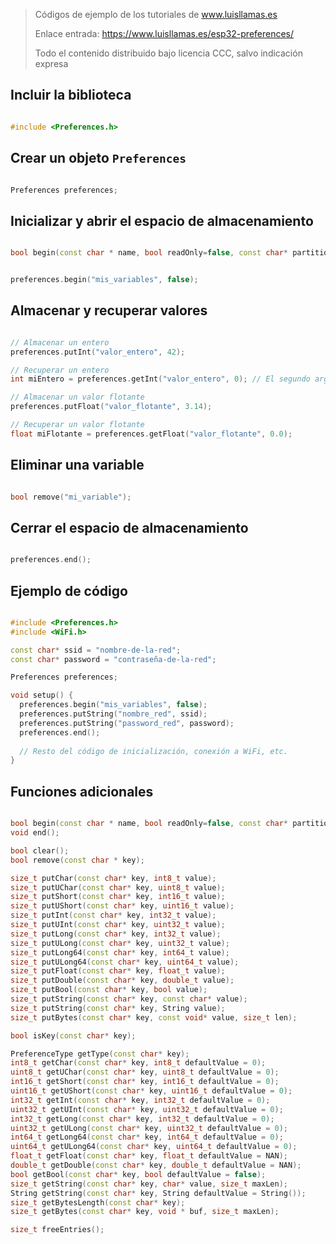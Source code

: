 > Códigos de ejemplo de los tutoriales de www.luisllamas.es
>
> Enlace entrada: https://www.luisllamas.es/esp32-preferences/
>
> Todo el contenido distribuido bajo licencia CCC, salvo indicación expresa


## Incluir la biblioteca
```cpp
#include <Preferences.h>
```



## Crear un objeto `Preferences`
```cpp
Preferences preferences;
```



## Inicializar y abrir el espacio de almacenamiento
```cpp
bool begin(const char * name, bool readOnly=false, const char* partition_label=NULL)
```

```cpp
preferences.begin("mis_variables", false);
```



## Almacenar y recuperar valores
```cpp
// Almacenar un entero
preferences.putInt("valor_entero", 42);

// Recuperar un entero
int miEntero = preferences.getInt("valor_entero", 0); // El segundo argumento es el valor predeterminado si no se encuentra la preferencia

// Almacenar un valor flotante
preferences.putFloat("valor_flotante", 3.14);

// Recuperar un valor flotante
float miFlotante = preferences.getFloat("valor_flotante", 0.0);
```



## Eliminar una variable
```cpp
bool remove("mi_variable");
```



## Cerrar el espacio de almacenamiento
```cpp
preferences.end();
```



## Ejemplo de código
```cpp
#include <Preferences.h>
#include <WiFi.h>

const char* ssid = "nombre-de-la-red";
const char* password = "contraseña-de-la-red";

Preferences preferences;

void setup() {
  preferences.begin("mis_variables", false);
  preferences.putString("nombre_red", ssid);
  preferences.putString("password_red", password);
  preferences.end();
  
  // Resto del código de inicialización, conexión a WiFi, etc.
}
```



## Funciones adicionales
```cpp
bool begin(const char * name, bool readOnly=false, const char* partition_label=NULL);
void end();

bool clear();
bool remove(const char * key);

size_t putChar(const char* key, int8_t value);
size_t putUChar(const char* key, uint8_t value);
size_t putShort(const char* key, int16_t value);
size_t putUShort(const char* key, uint16_t value);
size_t putInt(const char* key, int32_t value);
size_t putUInt(const char* key, uint32_t value);
size_t putLong(const char* key, int32_t value);
size_t putULong(const char* key, uint32_t value);
size_t putLong64(const char* key, int64_t value);
size_t putULong64(const char* key, uint64_t value);
size_t putFloat(const char* key, float_t value);
size_t putDouble(const char* key, double_t value);
size_t putBool(const char* key, bool value);
size_t putString(const char* key, const char* value);
size_t putString(const char* key, String value);
size_t putBytes(const char* key, const void* value, size_t len);

bool isKey(const char* key);

PreferenceType getType(const char* key);
int8_t getChar(const char* key, int8_t defaultValue = 0);
uint8_t getUChar(const char* key, uint8_t defaultValue = 0);
int16_t getShort(const char* key, int16_t defaultValue = 0);
uint16_t getUShort(const char* key, uint16_t defaultValue = 0);
int32_t getInt(const char* key, int32_t defaultValue = 0);
uint32_t getUInt(const char* key, uint32_t defaultValue = 0);
int32_t getLong(const char* key, int32_t defaultValue = 0);
uint32_t getULong(const char* key, uint32_t defaultValue = 0);
int64_t getLong64(const char* key, int64_t defaultValue = 0);
uint64_t getULong64(const char* key, uint64_t defaultValue = 0);
float_t getFloat(const char* key, float_t defaultValue = NAN);
double_t getDouble(const char* key, double_t defaultValue = NAN);
bool getBool(const char* key, bool defaultValue = false);
size_t getString(const char* key, char* value, size_t maxLen);
String getString(const char* key, String defaultValue = String());
size_t getBytesLength(const char* key);
size_t getBytes(const char* key, void * buf, size_t maxLen);

size_t freeEntries();
```


